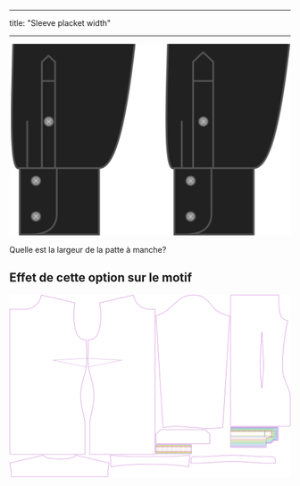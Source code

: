 - - -
title: "Sleeve placket width"
- - -

![Largeur de la patte de manche](sleeveplacketwidth.svg)

Quelle est la largeur de la patte à manche?

## Effet de cette option sur le motif

![Cette image montre l'effet de cette option en superposant plusieurs variantes qui ont une valeur différente pour cette option](simone_sleeveplacketwidth_sample.svg "Effet de cette option sur le modèle")
